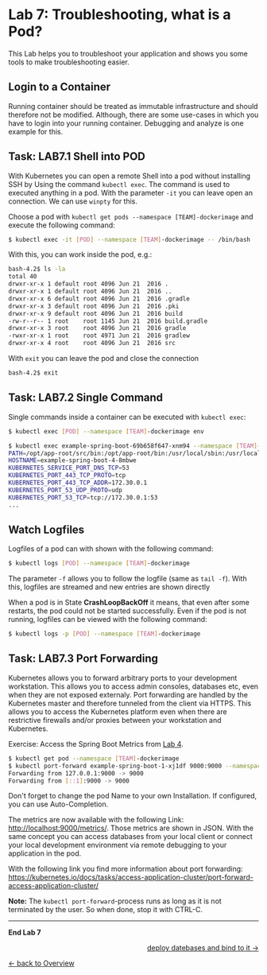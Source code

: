 # Lab 7: Troubleshooting, what is a Pod?

This Lab helps you to troubleshoot your application and shows you some tools to make troubleshooting easier.

## Login to a Container

Running container should be treated as immutable infrastructure and should therefore not be modified. Although, there are some use-cases in which you have to login into your running container. Debugging and analyze is one example for this.


## Task: LAB7.1 Shell into POD


With Kubernetes you can open a remote Shell into a pod without installing SSH by Using the command `kubectl exec`. The command is used to executed anything in a pod. With the parameter `-it` you can leave open an connection. We can use `winpty` for this.

Choose a pod with `kubectl get pods --namespace [TEAM]-dockerimage` and execute the following command:

```bash
$ kubectl exec -it [POD] --namespace [TEAM]-dockerimage -- /bin/bash
```

With this, you can work inside the pod, e.g.:

```bash
bash-4.2$ ls -la
total 40
drwxr-xr-x 1 default root 4096 Jun 21  2016 .
drwxr-xr-x 1 default root 4096 Jun 21  2016 ..
drwxr-xr-x 6 default root 4096 Jun 21  2016 .gradle
drwxr-xr-x 3 default root 4096 Jun 21  2016 .pki
drwxr-xr-x 9 default root 4096 Jun 21  2016 build
-rw-r--r-- 1 root    root 1145 Jun 21  2016 build.gradle
drwxr-xr-x 3 root    root 4096 Jun 21  2016 gradle
-rwxr-xr-x 1 root    root 4971 Jun 21  2016 gradlew
drwxr-xr-x 4 root    root 4096 Jun 21  2016 src
```

With `exit` you can leave the pod and close the connection

```bash
bash-4.2$ exit
```

## Task: LAB7.2 Single Command

Single commands inside a container can be executed with `kubectl exec`:


```bash
$ kubectl exec [POD] --namespace [TEAM]-dockerimage env
```

```bash
$ kubectl exec example-spring-boot-69b658f647-xnm94 --namespace [TEAM]-dockerimage env
PATH=/opt/app-root/src/bin:/opt/app-root/bin:/usr/local/sbin:/usr/local/bin:/usr/sbin:/usr/bin:/sbin:/bin
HOSTNAME=example-spring-boot-4-8mbwe
KUBERNETES_SERVICE_PORT_DNS_TCP=53
KUBERNETES_PORT_443_TCP_PROTO=tcp
KUBERNETES_PORT_443_TCP_ADDR=172.30.0.1
KUBERNETES_PORT_53_UDP_PROTO=udp
KUBERNETES_PORT_53_TCP=tcp://172.30.0.1:53
...
```

## Watch Logfiles

Logfiles of a pod can with shown with the following command:


```bash
$ kubectl logs [POD] --namespace [TEAM]-dockerimage
```

The parameter `-f` allows you to follow the logfile (same as `tail -f`). With this, logfiles are streamed and new entries are shown directly

When a pod is in State **CrashLoopBackOff** it means, that even after some restarts, the pod could not be started successfully. Even if the pod is not running, logfiles can be viewed with the following command:


 ```bash
$ kubectl logs -p [POD] --namespace [TEAM]-dockerimage
```


## Task: LAB7.3 Port Forwarding

Kubernetes allows you to forward arbitrary ports to your development workstation. This allows you to access admin consoles, databases etc, even when they are not exposed externaly. Port forwarding are handled by the Kubernetes master and therefore tunneled from the client via HTTPS. This allows you to access the Kubernetes platform even when there are restrictive firewalls and/or proxies between your workstation and Kubernetes.

Exercise: Access the Spring Boot Metrics from [Lab 4](04_deploy_dockerimage.md).


```bash
$ kubectl get pod --namespace [TEAM]-dockerimage
$ kubectl port-forward example-spring-boot-1-xj1df 9000:9000 --namespace [TEAM]-dockerimage
Forwarding from 127.0.0.1:9000 -> 9000
Forwarding from [::1]:9000 -> 9000
```

Don't forget to change the pod Name to your own Installation. If configured, you can use Auto-Completion.

The metrics are now available with the following Link: [http://localhost:9000/metrics/](http://localhost:9000/metrics/).
Those metrics are shown in JSON. With the same concept you can access databases from your local client or connect your local development environment via remote debugging to your application in the pod.
 
With the following link you find more information about port forwarding: <https://kubernetes.io/docs/tasks/access-application-cluster/port-forward-access-application-cluster/>

**Note:** The `kubectl port-forward`-process runs as long as it is not terminated by the user. So when done, stop it with CTRL-C.

---

**End Lab 7**

<p width="100px" align="right"><a href="08_database.md">deploy datebases and bind to it →</a></p>

[← back to Overview](../README.md)